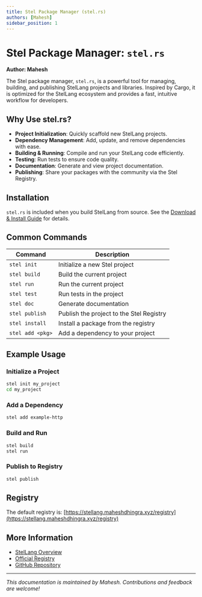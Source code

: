 ```yaml
---
title: Stel Package Manager (stel.rs)
authors: [Mahesh]
sidebar_position: 1
---
```


# Stel Package Manager: `stel.rs`

**Author: Mahesh**

The Stel package manager, `stel.rs`, is a powerful tool for managing, building, and publishing StelLang projects and libraries. Inspired by Cargo, it is optimized for the StelLang ecosystem and provides a fast, intuitive workflow for developers.

## Why Use stel.rs?

- **Project Initialization**: Quickly scaffold new StelLang projects.
- **Dependency Management**: Add, update, and remove dependencies with ease.
- **Building & Running**: Compile and run your StelLang code efficiently.
- **Testing**: Run tests to ensure code quality.
- **Documentation**: Generate and view project documentation.
- **Publishing**: Share your packages with the community via the Stel Registry.

## Installation

`stel.rs` is included when you build StelLang from source. See the [Download & Install Guide](./getting-started/download.md) for details.

## Common Commands

| Command            | Description                                 |
|--------------------|---------------------------------------------|
| `stel init`        | Initialize a new Stel project               |
| `stel build`       | Build the current project                   |
| `stel run`         | Run the current project                     |
| `stel test`        | Run tests in the project                    |
| `stel doc`         | Generate documentation                      |
| `stel publish`     | Publish the project to the Stel Registry    |
| `stel install`     | Install a package from the registry         |
| `stel add <pkg>`   | Add a dependency to your project            |

## Example Usage

### Initialize a Project
```sh
stel init my_project
cd my_project
```

### Add a Dependency
```sh
stel add example-http
```

### Build and Run
```sh
stel build
stel run
```

### Publish to Registry
```sh
stel publish
```

## Registry

The default registry is: [https://stellang.maheshdhingra.xyz/registry](https://stellang.maheshdhingra.xyz/registry)

## More Information

- [StelLang Overview](./stellang.md)
- [Official Registry](https://stellang.maheshdhingra.xyz/registry)
- [GitHub Repository](https://github.com/MaheshDhingra/StelLang)

---

*This documentation is maintained by Mahesh. Contributions and feedback are welcome!* 
